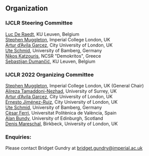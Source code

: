 ## Organization

### IJCLR Steering Committee

[Luc De Raedt](https://people.cs.kuleuven.be/~luc.deraedt/), KU Leuven, Belgium <br>
[Stephen Muggleton](http://wp.doc.ic.ac.uk/shm/), Imperial College London, UK <br>
[Artur d’Avila Garcez](http://www.staff.city.ac.uk/~aag/), City University of London, UK <br>
[Ute Schmid](https://www.uni-bamberg.de/en/cogsys/schmid-ute/), University of Bamberg, Germany <br>
[Nikos Katzouris](https://users.iit.demokritos.gr/~nkatz/), NCSR "Demokritos", Greece <br>
[Sebastijan Dumančić](https://sebdumancic.github.io/), KU Leuven, Belgium <br>

### IJCLR 2022 Organizing Committee

[Stephen Muggleton](http://wp.doc.ic.ac.uk/shm/), Imperial College London, UK (General Chair) <br>
[Alireza Tamaddoni-Nezhad](https://www.imperial.ac.uk/people/a.tamaddoni-nezhad), University of Surrey, UK <br>
[Artur d’Avila Garcez](http://www.staff.city.ac.uk/~aag/), City University of London, UK <br>
[Ernesto Jiménez-Ruiz](https://www.city.ac.uk/about/people/academics/ernesto-jimenez-ruiz), City University of London, UK <br>
[Ute Schmid](https://www.uni-bamberg.de/en/cogsys/schmid-ute/), University of Bamberg, Germany <br>
[Cèsar Ferri](http://users.dsic.upv.es/~cferri/), Universitat Politènica de València, Spain <br>
[Alan Bundy](https://www.inf.ed.ac.uk/people/staff/Alan_Bundy.html), University of Edinburgh, Scotland <br>
[Denis Mareschal](https://cbcd.bbk.ac.uk/people/scientificstaff/denis-mareschal), Birkbeck, University of London, UK <br>

### Enquiries:

Please contact Bridget Gundry at [bridget.gundry@imperial.ac.uk](mailto:bridget.gundry@imperial.ac.uk)
